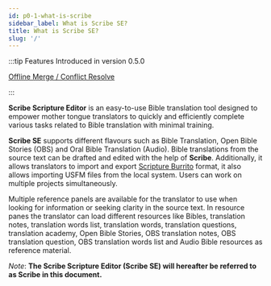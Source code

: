 ```yaml
---
id: p0-1-what-is-scribe
sidebar_label: What is Scribe SE?
title: What is Scribe SE?
slug: '/'
---
```





:::tip Features Introduced in version 0.5.0

[Offline Merge / Conflict Resolve](../Manage%20Project/Projects/p3-4-offlinemerge.md)

:::

**Scribe Scripture Editor** is an easy-to-use Bible translation tool designed to empower mother tongue translators to quickly and efficiently complete various tasks related to Bible translation with minimal training.


**Scribe SE** supports different flavours such as Bible Translation, Open Bible Stories (OBS) and Oral Bible Translation (Audio). Bible translations from the source text can be drafted and edited with the help of **Scribe**. Additionally, it allows translators to import and export [Scripture Burrito](https://docs.burrito.bible/) format, it also allows importing USFM files from the local system. Users can work on multiple projects simultaneously.

  Multiple reference panels are available for the translator to use when looking for information or seeking clarity in the source text. In resource panes the translator can load different resources like Bibles, translation notes, translation words list, translation words, translation questions, translation academy, Open Bible Stories, OBS translation notes, OBS translation question, OBS translation words list and Audio Bible resources as reference material.

*Note*:
 **The Scribe Scripture Editor (Scribe SE) will hereafter be referred to as Scribe in this document.**
